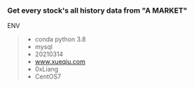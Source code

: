 ### Get every stock's all history data from "A MARKET"

ENV
> - conda python 3.8
> - mysql
> - 20210314
> - www.xueqiu.com
> - 0xLiang
> - CentOS7